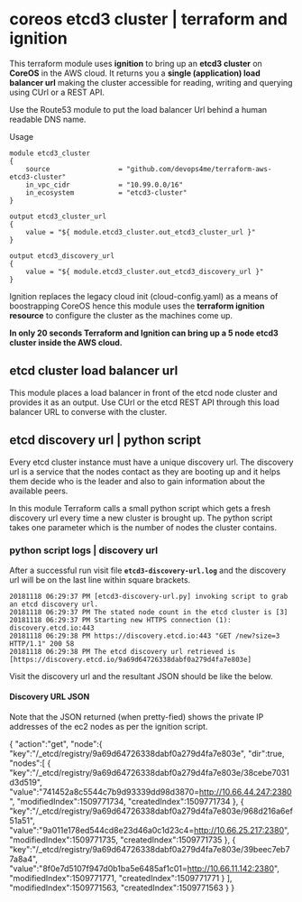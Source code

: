 
# coreos etcd3 cluster | terraform and ignition

This terraform module uses **ignition** to bring up an **etcd3 cluster** on **CoreOS** in the AWS cloud. It returns you a **single (application) load balancer url** making the cluster accessible for reading, writing and querying using CUrl or a REST API.

Use the Route53 module to put the load balancer Url behind a human readable DNS name.

Usage

    module etcd3_cluster
    {
        source                 = "github.com/devops4me/terraform-aws-etcd3-cluster"
        in_vpc_cidr            = "10.99.0.0/16"
        in_ecosystem           = "etcd3-cluster"
    }

    output etcd3_cluster_url
    {
        value = "${ module.etcd3_cluster.out_etcd3_cluster_url }"
    }

    output etcd3_discovery_url
    {
        value = "${ module.etcd3_cluster.out_etcd3_discovery_url }"
    }

Ignition replaces the legacy cloud init (cloud-config.yaml) as a means of boostrapping CoreOS hence this module uses the **terraform ignition resource** to configure the cluster as the machines come up.

**In only 20 seconds Terraform and Ignition can bring up a 5 node etcd3 cluster inside the AWS cloud.**


## etcd cluster load balancer url

This module places a load balancer in front of the etcd node cluster and provides it as an output. Use CUrl or the etcd REST API through this load balancer URL to converse with the cluster.




## etcd discovery url | python script

Every etcd cluster instance must have a unique discovery url. The discovery url is a service that the nodes contact as they are booting up and it helps them decide who is the leader and also to gain information about the available peers.

In this module Terraform calls a small python script which gets a fresh discovery url every time a new cluster is brought up. The python script takes one parameter which is the number of nodes the cluster contains.

### python script logs | discovery url

After a successful run visit file **`etcd3-discovery-url.log`** and the discovery url will be on the last line within square brackets.

    20181118 06:29:37 PM [etcd3-discovery-url.py] invoking script to grab an etcd discovery url.
    20181118 06:29:37 PM The stated node count in the etcd cluster is [3]
    20181118 06:29:37 PM Starting new HTTPS connection (1): discovery.etcd.io:443
    20181118 06:29:38 PM https://discovery.etcd.io:443 "GET /new?size=3 HTTP/1.1" 200 58
    20181118 06:29:38 PM The etcd discovery url retrieved is [https://discovery.etcd.io/9a69d64726338dabf0a279d4fa7e803e]

Visit the discovery url and the resultant JSON should be like the below.

#### Discovery URL JSON

Note that the JSON returned (when pretty-fied) shows the private IP addresses of the ec2 nodes as per the ignition script.

{
   "action":"get",
   "node":{
      "key":"/_etcd/registry/9a69d64726338dabf0a279d4fa7e803e",
      "dir":true,
      "nodes":[
         {
            "key":"/_etcd/registry/9a69d64726338dabf0a279d4fa7e803e/38cebe7031d3d519",
            "value":"741452a8c5544c7b9d93339dd98d3870=http://10.66.44.247:2380",
            "modifiedIndex":1509771734,
            "createdIndex":1509771734
         },
         {
            "key":"/_etcd/registry/9a69d64726338dabf0a279d4fa7e803e/968d216a6ef51a51",
            "value":"9a011e178ed544cd8e23d46a0c1d23c4=http://10.66.25.217:2380",
            "modifiedIndex":1509771735,
            "createdIndex":1509771735
         },
         {
            "key":"/_etcd/registry/9a69d64726338dabf0a279d4fa7e803e/39beec7eb77a8a4",
            "value":"8f0e7d5107f947d0b1ba5e6485af1c01=http://10.66.11.142:2380",
            "modifiedIndex":1509771771,
            "createdIndex":1509771771
         }
      ],
      "modifiedIndex":1509771563,
      "createdIndex":1509771563
   }
}